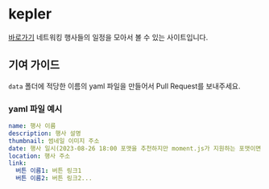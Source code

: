 # kepler
[바로가기](https://kepler.planet.moe)
네트워킹 행사들의 일정을 모아서 볼 수 있는 사이트입니다.
## 기여 가이드
`data` 폴더에 적당한 이름의 yaml 파일을 만들어서 Pull Request를 보내주세요.
### yaml 파일 예시
```yaml
name: 행사 이름
description: 행사 설명
thumbnail: 썸네일 이미지 주소
date: 행사 일시(2023-08-26 18:00 포맷을 추천하지만 moment.js가 지원하는 포맷이면 무엇이든 상관 없어요.)
location: 행사 주소
link:
  버튼 이름1: 버튼 링크1
  버튼 이름2: 버튼 링크2...
```
